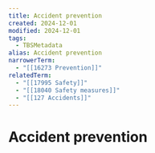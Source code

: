 ```yaml
---
title: Accident prevention
created: 2024-12-01
modified: 2024-12-01
tags:
  - TBSMetadata
alias: Accident prevention
narrowerTerm:
  - "[[16273 Prevention]]"
relatedTerm:
  - "[[17995 Safety]]"
  - "[[18040 Safety measures]]"
  - "[[127 Accidents]]"
---
```

# Accident prevention

